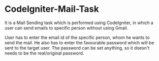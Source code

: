 # CodeIgniter-Mail-Task
It is a Mail Sending task which is performed using CodeIgniter, in which a user can send emails to specific person without using Gmail.

User has to enter the email id of the specific person, whom he wants to send the mail.
He also has to enter the favourable password which will be sent to the target user.
The password can be set anything, so it doesn't needs to be the real/original password.
